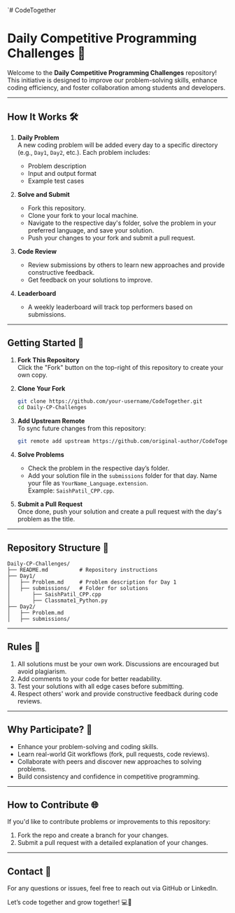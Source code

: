 `# CodeTogether


# **Daily Competitive Programming Challenges** 🚀

Welcome to the **Daily Competitive Programming Challenges** repository! This initiative is designed to improve our problem-solving skills, enhance coding efficiency, and foster collaboration among students and developers.

---

## **How It Works** 🛠️

1. **Daily Problem**  
   A new coding problem will be added every day to a specific directory (e.g., `Day1`, `Day2`, etc.). Each problem includes:  
   - Problem description  
   - Input and output format  
   - Example test cases  

2. **Solve and Submit**  
   - Fork this repository.  
   - Clone your fork to your local machine.  
   - Navigate to the respective day's folder, solve the problem in your preferred language, and save your solution.  
   - Push your changes to your fork and submit a pull request.  

3. **Code Review**  
   - Review submissions by others to learn new approaches and provide constructive feedback.  
   - Get feedback on your solutions to improve.  

4. **Leaderboard**  
   - A weekly leaderboard will track top performers based on submissions.  

---

## **Getting Started** 🌟

1. **Fork This Repository**  
   Click the "Fork" button on the top-right of this repository to create your own copy.

2. **Clone Your Fork**  
   ```bash
   git clone https://github.com/your-username/CodeTogether.git
   cd Daily-CP-Challenges
   ```

3. **Add Upstream Remote**  
   To sync future changes from this repository:  
   ```bash
   git remote add upstream https://github.com/original-author/CodeTogether.git
   ```

4. **Solve Problems**  
   - Check the problem in the respective day’s folder.  
   - Add your solution file in the `submissions` folder for that day. Name your file as `YourName_Language.extension`.  
     Example: `SaishPatil_CPP.cpp`.  

5. **Submit a Pull Request**  
   Once done, push your solution and create a pull request with the day's problem as the title.

---

## **Repository Structure** 📂

```
Daily-CP-Challenges/
├── README.md          # Repository instructions
├── Day1/
│   ├── Problem.md     # Problem description for Day 1
│   ├── submissions/   # Folder for solutions
│       ├── SaishPatil_CPP.cpp
│       ├── Classmate1_Python.py
├── Day2/
│   ├── Problem.md
│   ├── submissions/
```

---

## **Rules** 📜

1. All solutions must be your own work. Discussions are encouraged but avoid plagiarism.  
2. Add comments to your code for better readability.  
3. Test your solutions with all edge cases before submitting.  
4. Respect others' work and provide constructive feedback during code reviews.

---

## **Why Participate?** 🤔

- Enhance your problem-solving and coding skills.  
- Learn real-world Git workflows (fork, pull requests, code reviews).  
- Collaborate with peers and discover new approaches to solving problems.  
- Build consistency and confidence in competitive programming.  

---

## **How to Contribute** 🌐

If you'd like to contribute problems or improvements to this repository:  
1. Fork the repo and create a branch for your changes.  
2. Submit a pull request with a detailed explanation of your changes.  

---

## **Contact** 📧

For any questions or issues, feel free to reach out via GitHub or LinkedIn.  

Let’s code together and grow together! 💻🚀  
